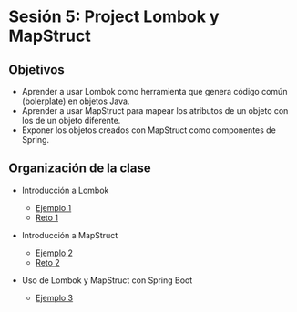 # Sesión 5: Project Lombok y MapStruct

## Objetivos
- Aprender a usar Lombok como herramienta que genera código común (bolerplate) en objetos Java.
- Aprender a usar MapStruct para mapear los atributos de un objeto con los de un objeto diferente.
- Exponer los objetos creados con MapStruct como componentes de Spring.

## Organización de la clase
- Introducción a Lombok
  - [Ejemplo 1](Ejemplo-01)
  - [Reto 1](Reto-01)

- Introducción a MapStruct
  - [Ejemplo 2](Ejemplo-02)
  - [Reto 2](Reto-02)

- Uso de Lombok y MapStruct con Spring Boot
  - [Ejemplo 3](Ejemplo-03)
 


